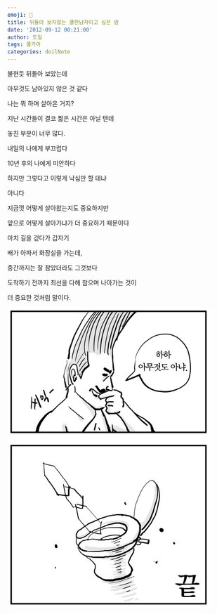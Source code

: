 ```yaml
---
emoji: 📔
title: 뒤돌아 보지않는 쿨한남자이고 싶은 밤
date: '2012-09-12 00:21:00'
author: 도일
tags: 쿨가이
categories: doilNote
---
```

불현듯 뒤돌아 보았는데

아무것도 남아있지 않은 것 같다

나는 뭐 하며 살아온 거지?

지난 시간들이 결코 짧은 시간은 아닐 텐데

놓친 부분이 너무 많다.


내일의 나에게 부끄럽다

10년 후의 나에게 미안하다

하지만 그렇다고 이렇게 낙심만 할 테냐

아니다

지금껏 어떻게 살아왔는지도 중요하지만

앞으로 어떻게 살아가냐가 더 중요하기 때문이다



마치 길을 걷다가 갑자기

배가 아파서 화장실을 가는데,

중간까지는 잘 참았더라도 그것보다

도착하기 전까지 최선을 다해 참으며 나아가는 것이 

더 중요한 것처럼 말이다.



![img](./img/제목_없음.png)